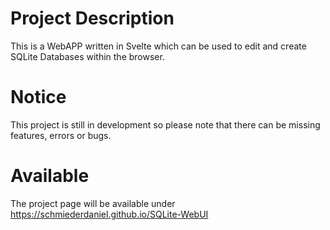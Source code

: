 # Project Description
This is a WebAPP written in Svelte which can be used to edit and create SQLite Databases within the browser.

# Notice
This project is still in development so please note that there can be missing features, errors or bugs.

# Available
The project page will be available under https://schmiederdaniel.github.io/SQLite-WebUI